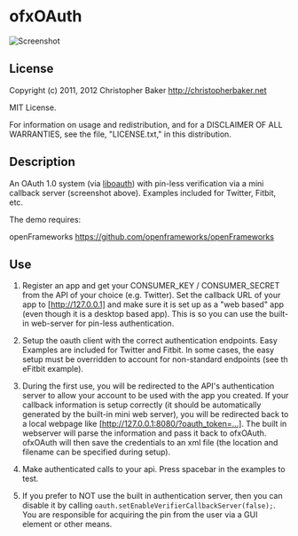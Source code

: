 ofxOAuth
========

![Screenshot](https://github.com/bakercp/ofxOAuth/raw/master/screen.png)

License
-------

Copyright (c) 2011, 2012 Christopher Baker <http://christopherbaker.net>

MIT License.

For information on usage and redistribution, and for a DISCLAIMER OF ALL
WARRANTIES, see the file, "LICENSE.txt," in this distribution.

Description
-----------

An OAuth 1.0 system (via [liboauth](http://liboauth.sourceforge.net/)) with pin-less verification via a mini callback server (screenshot above).  Examples included for Twitter, Fitbit, etc.


The demo requires: 

openFrameworks https://github.com/openframeworks/openFrameworks 

Use
-----------

1.  Register an app and get your CONSUMER_KEY / CONSUMER_SECRET from the API of your choice (e.g. Twitter).  Set the callback URL of your app to [http://127.0.0.1] and make sure it is set up as a "web based" app (even though it is a desktop based app).  This is so you can use the built-in web-server for pin-less authentication.

2.  Setup the oauth client with the correct authentication endpoints.  Easy Examples are included for Twitter and Fitbit.  In some cases, the easy setup must be overridden to account for non-standard endpoints (see th eFitbit example).

3.  During the first use, you will be redirected to the API's authentication server to allow your account to be used with the app you created.  If your callback information is setup correctly (it should be automatically generated by the built-in mini web server), you will be redirected back to a local webpage like [http://127.0.0.1:8080/?oauth_token=...]. The built in webserver will parse the information and pass it back to ofxOAuth.  ofxOAuth will then save the credentials to an xml file (the location and filename can be specified during setup).

4.  Make authenticated calls to your api.  Press spacebar in the examples to test.

5.  If you prefer to NOT use the built in authentication server, then you can disable it by calling `oauth.setEnableVerifierCallbackServer(false);`.  You are responsible for acquiring the pin from the user via a GUI element or other means.

